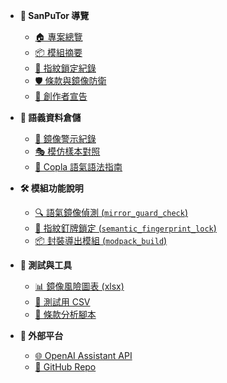<!-- _sidebar.md｜SanPuTor 專案導覽清單 -->

- **📘 SanPuTor 導覽**
  - [🏠 專案總覽](index.md)
  - [📦 模組摘要](modpack_summary.md)
  - [🧬 指紋鎖定紀錄](semantic_fingerprint_log.md)
  - [🛡️ 條款與鏡像防衛](license_statement.md)
  - [👤 創作者宣告](creator_declaration.md)

- **🧠 語義資料倉儲**
  - [🚨 鏡像警示紀錄](cloning_alert_log.md)
  - [🎭 模仿樣本對照](mirror_case_samples.md)
  - [🧾 Copla 語氣語法指南](copla_syntax_guide.md)

- **🛠️ 模組功能說明**
  - [🔍 語氣鏡像偵測 (`mirror_guard_check`)](mirror_guard_check.md)
  - [🔐 指紋釘牌鎖定 (`semantic_fingerprint_lock`)](semantic_fingerprint_lock.md)
  - [📦 封裝導出模組 (`modpack_build`)](modpack_build.md)

- **🧪 測試與工具**
  - [📊 鏡像風險圖表 (xlsx)](code_interpreter_inputs/mirror_risk_chart.xlsx)
  - [📁 測試用 CSV](code_interpreter_inputs/mirror_case_input.csv)
  - [🐍 條款分析腳本](code_interpreter_inputs/license_log_analysis.py)

- **🔗 外部平台**
  - [🌐 OpenAI Assistant API](https://platform.openai.com/)
  - [📁 GitHub Repo](https://github.com/encoreg60305/SanPuTor-From-GPT)
